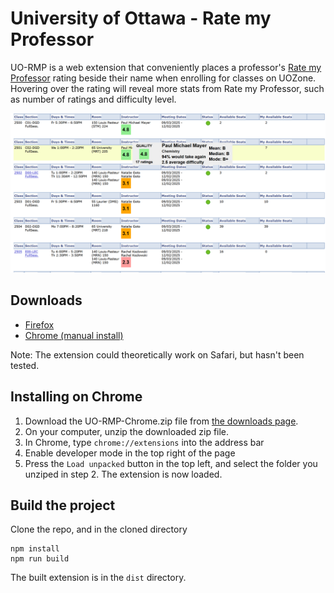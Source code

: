 # University of Ottawa - Rate my Professor
UO-RMP is a web extension that conveniently places a professor's [Rate my Professor](https://www.ratemyprofessors.com) rating beside their name when enrolling for classes on UOZone. Hovering over the rating will reveal more stats from Rate my Professor, such as number of ratings and difficulty level.

<p align="center">
  <img src="media/preview.png"></img>
</p>

## Downloads
* [Firefox](https://addons.mozilla.org/en-US/firefox/addon/uo-rate-my-prof/)
* [Chrome (manual install)](#installing-on-chrome)

Note: The extension could theoretically work on Safari, but hasn't been tested.

## Installing on Chrome
1. Download the UO-RMP-Chrome.zip file from [the downloads page](https://www.github.com/supercam19/uo-rmp/releases/latest).
2. On your computer, unzip the downloaded zip file.
3. In Chrome, type `chrome://extensions` into the address bar
4. Enable developer mode in the top right of the page
5. Press the `Load unpacked` button in the top left, and select the folder you unziped in step 2. The extension is now loaded.

## Build the project
Clone the repo, and in the cloned directory
```
npm install
npm run build
```
The built extension is in the `dist` directory.

